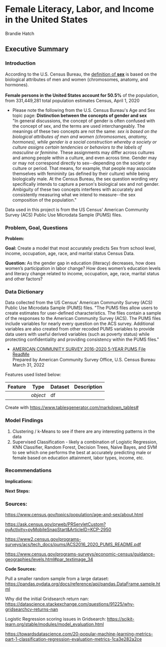 # Female Literacy, Labor, and Income in the United States

Brandie Hatch


## Executive Summary

### Introduction 
According to the U.S. Census Bureau, the [definition of **sex**](https://www.census.gov/topics/population/age-and-sex/about.html) is based on the biological attributes of men and women (chromosomes, anatomy, and hormones). <br><br>
**Female persons in the United States account for 50.5%** of the population, from 331,449,281 total population estimates Census, April 1, 2020

- Please note the following from the U.S. Census Bureau's Age and Sex topic page: __Distinction between the concepts of gender and sex__<br>
"In general discussions, the concept of gender is often confused with the concept of sex, and the terms are used interchangeably. The meanings of these two concepts are not the same: *sex is based on the biological attributes of men and women (chromosomes, anatomy, hormones), while gender is a social construction whereby a society or culture assigns certain tendencies or behaviors to the labels of masculine or feminine.* These assignments may differ across cultures and among people within a culture, and even across time. Gender may or may not correspond directly to sex--depending on the society or culture or period. That means, for example, that people may associate themselves with femininity (as defined by their culture) while being biologically male. At the Census Bureau, the sex question wording very specifically intends to capture a person's biological sex and not gender. Ambiguity of these two concepts interferes with accurately and consistently measuring what we intend to measure--the sex composition of the population."

Data used in this project is from the US Census' American Community Survey (ACS) Public Use Microdata Sample (PUMS) files. <br>


### Problem, Goal, Questions

__Problem:__ 

__Goal:__ Create a model that most accurately predicts Sex from school level, income, occupation, age, race, and marital status Census Data. 

__Question:__ As the gender gap in education (literacy) decreases, how does women’s participation in labor change?
How does women’s education levels and literacy change related to income, occupation, age, race, marital status and other factors?


### Data Dictionary

Data collected from the US Census' American Community Survey (ACS) Public Use Microdata Sample (PUMS) files. "The PUMS files allow users to create estimates for user-defined characteristics. The files contain a sample of the responses to the American Community Survey (ACS). The PUMS files include variables for nearly every question on the ACS survey. Additional variables are also created from other recoded PUMS variables to provide data users with useful derived variables (such as poverty status) while protecting confidentiality and providing consistency within the PUMS files." <br>
- [AMERICAN COMMUNITY SURVEY 2016-2020 5-YEAR PUMS File ReadMe](https://www2.census.gov/programs-surveys/acs/tech_docs/pums/ACS2016_2020_PUMS_README.pdf) <br> Prepared by American Community Survey Office, U.S. Census Bureau March 31, 2022<br>

Features used listed below:


| **Feature**      | **Type** | **Dataset** | **Description**                                           |
|------------------|----------|-------------|-----------------------------------------------------------|
|    | _object_ | df          |                     |



Create with https://www.tablesgenerator.com/markdown_tables# 




### Model Findings

1. Clustering / k-Means to see if there are any interesting patterns in the data
2. Supervised Classification - likely a combination of Logistic Regression, KNN Classifier, Random Forest, Decision Trees, Naive Bayes, and SVM to see which one performs the best at accurately predicting male or female based on education attainment, labor types, income, etc.


### Recommendations


__Implications:__



__Next Steps:__





### Sources:

https://www.census.gov/topics/population/age-and-sex/about.html

https://ask.census.gov/prweb/PRServletCustom?pyActivity=pyMobileSnapStart&ArticleID=KCP-2950

https://www2.census.gov/programs-surveys/acs/tech_docs/pums/ACS2016_2020_PUMS_README.pdf

https://www.census.gov/programs-surveys/economic-census/guidance-geographies/levels.html#par_textimage_34


__Code Sources:__

Pull a smaller random sample from a large dataset: https://pandas.pydata.org/docs/reference/api/pandas.DataFrame.sample.html 

Why did the initial Gridsearch return nan: https://datascience.stackexchange.com/questions/91225/why-gridsearchcv-returns-nan

Logistic Regression scoring issues in Gridsearch: https://scikit-learn.org/stable/modules/model_evaluation.html

https://towardsdatascience.com/20-popular-machine-learning-metrics-part-1-classification-regression-evaluation-metrics-1ca3e282a2ce